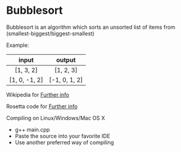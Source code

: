 # Bubblesort
Bubblesort is an algorithm which sorts an unsorted list of items from (smallest-biggest/biggest-smallest)

Example:

| input | output |
|  :-:  |  :-:   |
| [1, 3, 2]    | [1, 2, 3]    |
| [1, 0, -1, 2] | [-1, 0, 1, 2] |

Wikipedia for [Further info](https://en.wikipedia.org/wiki/Bubble_sort)

Rosetta code for [Further info](http://www.rosettacode.org/wiki/Sorting_algorithms/Bubble_sort)


Compiling on Linux/Windows/Mac OS X
  - g++ main.cpp
  - Paste the source into your favorite IDE
  - Use another preferred way of compiling
